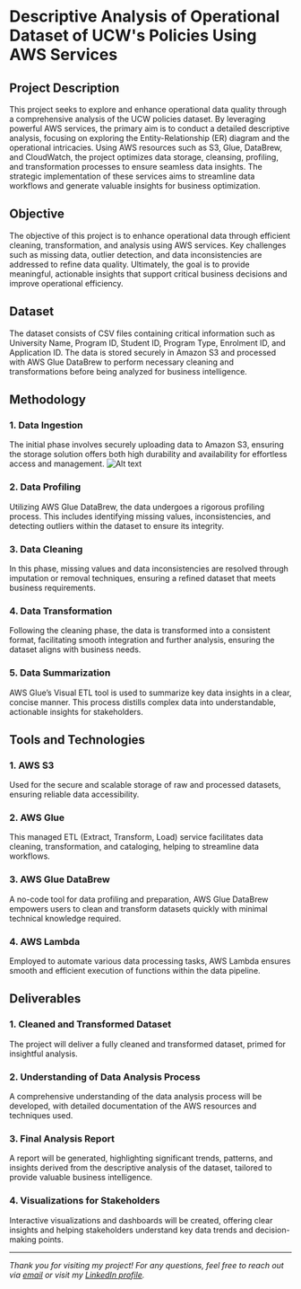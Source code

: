 # Descriptive Analysis of Operational Dataset of UCW's Policies Using AWS Services

## Project Description
This project seeks to explore and enhance operational data quality through a comprehensive analysis of the UCW policies dataset. By leveraging powerful AWS services, the primary aim is to conduct a detailed descriptive analysis, focusing on exploring the Entity-Relationship (ER) diagram and the operational intricacies. Using AWS resources such as S3, Glue, DataBrew, and CloudWatch, the project optimizes data storage, cleansing, profiling, and transformation processes to ensure seamless data insights. The strategic implementation of these services aims to streamline data workflows and generate valuable insights for business optimization.

## Objective
The objective of this project is to enhance operational data through efficient cleaning, transformation, and analysis using AWS services. Key challenges such as missing data, outlier detection, and data inconsistencies are addressed to refine data quality. Ultimately, the goal is to provide meaningful, actionable insights that support critical business decisions and improve operational efficiency.

## Dataset
The dataset consists of CSV files containing critical information such as University Name, Program ID, Student ID, Program Type, Enrolment ID, and Application ID. The data is stored securely in Amazon S3 and processed with AWS Glue DataBrew to perform necessary cleaning and transformations before being analyzed for business intelligence.

## Methodology

### 1. Data Ingestion
The initial phase involves securely uploading data to Amazon S3, ensuring the storage solution offers both high durability and availability for effortless access and management.
![Alt text](relative/path/to/image.png)

### 2. Data Profiling
Utilizing AWS Glue DataBrew, the data undergoes a rigorous profiling process. This includes identifying missing values, inconsistencies, and detecting outliers within the dataset to ensure its integrity.

### 3. Data Cleaning
In this phase, missing values and data inconsistencies are resolved through imputation or removal techniques, ensuring a refined dataset that meets business requirements.

### 4. Data Transformation
Following the cleaning phase, the data is transformed into a consistent format, facilitating smooth integration and further analysis, ensuring the dataset aligns with business needs.

### 5. Data Summarization
AWS Glue’s Visual ETL tool is used to summarize key data insights in a clear, concise manner. This process distills complex data into understandable, actionable insights for stakeholders.

## Tools and Technologies

### 1. AWS S3
Used for the secure and scalable storage of raw and processed datasets, ensuring reliable data accessibility.

### 2. AWS Glue
This managed ETL (Extract, Transform, Load) service facilitates data cleaning, transformation, and cataloging, helping to streamline data workflows.

### 3. AWS Glue DataBrew
A no-code tool for data profiling and preparation, AWS Glue DataBrew empowers users to clean and transform datasets quickly with minimal technical knowledge required.

### 4. AWS Lambda
Employed to automate various data processing tasks, AWS Lambda ensures smooth and efficient execution of functions within the data pipeline.

## Deliverables

### 1. Cleaned and Transformed Dataset
The project will deliver a fully cleaned and transformed dataset, primed for insightful analysis.

### 2. Understanding of Data Analysis Process
A comprehensive understanding of the data analysis process will be developed, with detailed documentation of the AWS resources and techniques used.

### 3. Final Analysis Report
A report will be generated, highlighting significant trends, patterns, and insights derived from the descriptive analysis of the dataset, tailored to provide valuable business intelligence.

### 4. Visualizations for Stakeholders
Interactive visualizations and dashboards will be created, offering clear insights and helping stakeholders understand key data trends and decision-making points.

---

*Thank you for visiting my project! For any questions, feel free to reach out via [email](mailto:your-email@example.com) or visit my [LinkedIn profile](https://www.linkedin.com/in/your-linkedin).*
